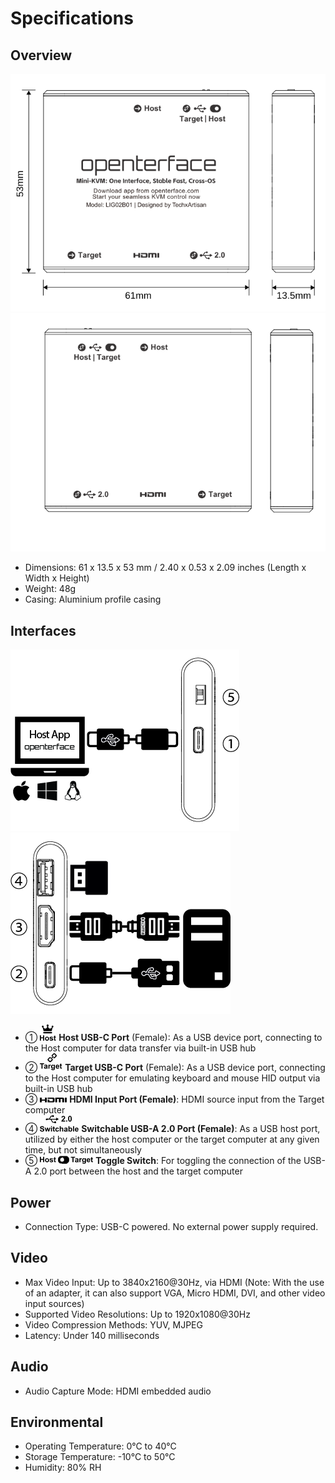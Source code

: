 # Specifications

## Overview

![lig-front](images/product/lig-front.svg)
![lig-back](images/product/lig-back.svg)

- Dimensions: 61 x 13.5 x 53 mm / 2.40 x 0.53 x 2.09 inches (Length x Width x Height)
- Weight: 48g
- Casing: Aluminium profile casing

## Interfaces

![host-side](images/labels/host-side.png)
![target-side](images/labels/target-side.png)

- ① ![Type-C to Host](images/labels/Host.svg) **Host USB-C Port** (Female): As a USB device port, connecting to the Host computer for data transfer via built-in USB hub
- ② ![Type-C to Target](images/labels/Target.svg) **Target USB-C Port** (Female): As a USB device port, connecting to the Host computer for emulating keyboard and mouse HID output via built-in USB hub
- ③ ![HDMI Port](images/labels/HDMI.svg) **HDMI Input Port (Female)**: HDMI source input from the Target computer
- ④ ![Switchable USB-A Port](images/labels/sw-USB.svg) **Switchable USB-A 2.0 Port (Female)**: As a USB host port, utilized by either the host computer or the target computer at any given time, but not simultaneously
- ⑤ ![Switcher](images/labels/USB-sw-front.svg) **Toggle Switch**: For toggling the connection of the USB-A 2.0 port between the host and the target computer

## Power

- Connection Type: USB-C powered. No external power supply required.

## Video

- Max Video Input: Up to 3840x2160@30Hz, via HDMI (Note: With the use of an adapter, it can also support VGA, Micro HDMI, DVI, and other video input sources)
- Supported Video Resolutions: Up to 1920x1080@30Hz
- Video Compression Methods: YUV, MJPEG
- Latency: Under 140 milliseconds

## Audio

- Audio Capture Mode: HDMI embedded audio

## Environmental

- Operating Temperature: 0°C to 40°C
- Storage Temperature: -10°C to 50°C
- Humidity: 80% RH




